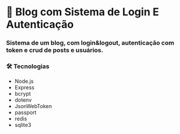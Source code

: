 # 🚀 Blog com Sistema de Login E Autenticação

### Sistema de um blog, com login&logout, autenticação com token e crud de posts e usuários.

### 🛠 Tecnologias 

* Node.js
* Express
* bcrypt
* dotenv
* JsonWebToken
* passport
* redis
* sqlite3
